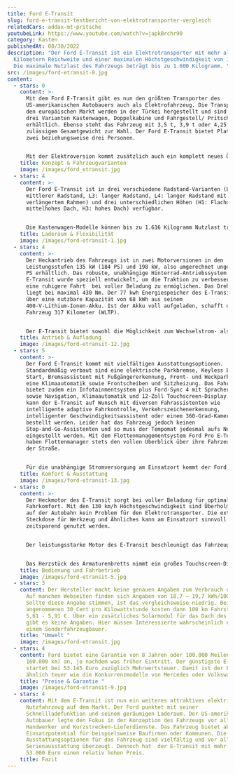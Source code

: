 ```yaml
---
title: Ford E-Transit
slug: ford-e-transit-testbericht-von-elektrotransporter-vergleich
relatedCars: addax-mt-pritsche
youtubeLink: https://www.youtube.com/watch?v=japkBrchr90
category: Kasten
publishedAt: 08/30/2022
description: "Der Ford E-Transit ist ein Elektrotransporter mit mehr als 300
  Kilometern Reichweite und einer maximalen Höchstgeschwindigkeit von 130 km/h.
  Die maximale Nutzlast des Fahrzeugs beträgt bis zu 1.600 Kilogramm. "
src: /images/ford-etransit-8.jpg
content:
  - stars: 0
    content: >-
      Mit dem Ford E-Transit gibt es nun den größten Transporter des
      US-amerikanischen Autobauers auch als Elektrofahrzeug. Die Transporter für
      den europäischen Markt werden in der Türkei hergestellt und sind in den
      drei Varianten Kastenwagen, Doppelkabine und Fahrgestell/ Pritschenwagen
      erhältlich. Ebenso steht das Fahrzeug mit 3,5 t, 3,9 t oder 4,25 t
      zulässigem Gesamtgewicht zur Wahl. Der Ford E-Transit bietet Platz für
      zwei beziehungsweise drei Personen. 


      Mit der Elektroversion kommt zusätzlich auch ein komplett neues Ökosystem mit dem Namen Ford Pro auf den Markt. Ford Pro widmet sich laut Hersteller der Bereitstellung von Produkten und Dienstleistungen für gewerbliche Kunden aller Größen, um Produktivität, Wachstum und Nachhaltigkeit zu steigern. Unter Ford Pro bietet der US-amerikanische Autobauer zusätzlich zu den Transportern einen One-Stop-Shop für Charging, Software, Finanzierung und Service an. Die Kunden können demnach Produkte und Dienstleistungen nach ihrem Bedarf kombinieren.
    title: Konzept & Fahrzeugvarianten
    image: /images/ford_etransit.jpg
  - stars: 4
    content: >-
      Der Ford E-Transit ist in drei verschiedene Radstand-Varianten (L2:
      mittlerer Radstand, L3: langer Radstand, L4: langer Radstand mit
      verlängertem Rahmen) und drei unterschiedlichen Höhen (H1: Flachdach, H2:
      mittelhohes Dach, H3: hohes Dach) verfügbar. 


      Die Kastenwagen-Modelle können bis zu 1.616 Kilogramm Nutzlast transportieren und die als Fahrgestelle ausgelieferten Versionen bieten mit 1.967 kg Zuladung genug Spielraum für einen individuellen Aufbau. Die Kastenwagen-Version des Fahrzeugs bietet mit einem Laderaumvolumen von minimal 9,5 bis zu maximal 15,1 Kubikmeter eine Menge Platz sowie vielfältige Einsatzmöglichkeiten. Ford bietet eine große Auswahl an möglichen Konfigurationen und so können Kundinnen und Kunden zwischen 25 Konfigurationen wählen. Neben Kastenwagen, Pritsche und Pritsche mit Plane bietet Ford serienmäßig jedoch keine große Auswahl an Aufbau-Versionen an. Für einen Sonderaufbau wie beispielsweise einen Kühlkoffer müssen Kundinnen und Kunden zu einem Sonderfahrzeugbauer. Der Ford E-Transit ist natürlich auch für den Anhängerbetrieb geeignet. Die Anhängelast bei der 3,5 Tonnen-Version liegt beispielsweise bei 750 Kilo.
    title: Laderaum & Flexibilität
    image: /images/ford-etransit-1.jpg
  - stars: 4
    content: >-
      Der Heckantrieb des Fahrzeugs ist in zwei Motorversionen in den
      Leistungsstufen 135 kW (184 PS) und 198 kW, also umgerechnet ungefähr 269
      PS erhältlich. Das robuste, unabhängige Hinterrad-Antriebssystem des
      E-Transit wurde speziell entwickelt, um die Traktion zu verbessern und
      eine ruhigere Fahrt  bei voller Beladung zu ermöglichen. Das Drehmoment
      liegt bei maximal 430 Nm. Der 77 kwh Energiespeicher des E-Transit verfügt
      über eine nutzbare Kapazität von 68 kWh aus seinem
      400-V-Lithium-Ionen-Akku. Ist der Akku voll aufgeladen, schafft das
      Fahrzeug 317 Kilometer (WLTP). 


      Der E-Transit bietet sowohl die Möglichkeit zum Wechselstrom- als auch zum Gleichstrom-Laden. Der Ford ist sowohl für klassische AC-Ladung an Typ2-Wallboxen gedacht als auch für eine Schnellladung per DC mit bis zu 115 kW. Mit der Schnellladefunktion lässt sich die Batterie innerhalb von 34 Minuten von 15 auf 80 Prozent Kapazität aufladen. Dies eignet sich gerade für die Mittagspause. Der Ladeanschluss des E-Transit befindet sich vorne unter dem Hersteller-Logo.
    title: Antrieb & Aufladung
    image: /images/ford-etransit-12.jpg
  - stars: 5
    content: >-
      Der Ford E-Transit kommt mit vielfältigen Ausstattungsoptionen.
      Standardmäßig verbaut sind eine elektrische Parkbremse, Keyless Entry und
      Start, Bremsassistent mit Fußgängererkennung, Front- und Heckparksensoren,
      eine Klimaautomatik sowie Frontscheiben und Sitzheizung. Das Fahrzeug
      bietet zudem ein Infotainmentsystem plus Ford-Sync 4 mit Spracherkennung
      sowie Navigation, Klimaautomatik und 12-Zoll Touchscreen-Display. Zudem
      kann der E-Transit auf Wunsch mit diversen Fahrassistenten wie
      intelligente adaptive Fahrkontrolle, Verkehrszeichenerkennung,
      intelligenter Geschwindigkeitsassistent oder einem 360-Grad-Kamerasystem
      bestellt werden. Leider hat das Fahrzeug jedoch keinen
      Stop-and-Go-Assistenten und so muss der Tempomat jedesmal aufs Neue
      eingestellt werden. Mit dem Flottenmanagementsystem Ford Pro E-Telematics
      haben Flottenmanager stets den vollen Überblick über ihre Fahrzeuge auf
      der Straße. 


      Für die unabhängige Stromversorgung am Einsatzort kommt der Ford E-Transit mit externer Steckdose. Diese liefert 2,4 kW Strom für Werkzeuge, elektronische Geräte und eliminiert so den Bedarf für einen Generator.
    title: Komfort & Ausstattung
    image: /images/ford-etransit-13.jpg
  - stars: 0
    content: >-
      Der Heckmotor des E-Transit sorgt bei voller Beladung für optimalen
      Fahrkomfort. Mit den 130 km/h Höchstgeschwindigkeit sind Überholmanöver
      auf der Autobahn kein Problem für den Elektrotransporter. Die externe
      Steckdose für Werkzeug und Ähnliches kann am Einsatzort sinnvoll  und
      zeitsparend genutzt werden.


      Der leistungsstarke Motor des E-Transit beschleunigt das Fahrzeug zuverlässig. Der schwere Akku an der Unterseite des Fahrzeugs sorgt für einen niedrigen Schwerpunkt und verhindert so Traktionsprobleme. Zur Rekuperation des Fahrzeugs lässt sich sagen, dass diese ordentlich zum Energiesparen genutzt werden kann, Fahrer und Fahrerinnen aber dennoch auch mit der Bremse arbeiten müssen. Vergisst man dies mal, erinnert einen das Fahrzeug über einen Warnton. Das Nutzen beider Pedale sei laut Ford auch eine bessere Fahrstrategie als das Ein-Pedal-Fahren. 


      Das Herzstück des Armaturenbretts nimmt ein großes Touchscreen-Display ein. Hier lassen sich alle Fahrzeugdaten überwachen und steuern. Der Fahrmodi-Schalter befindet sich knapp darunter. Ansonsten ist das Cockpit simpel und schlicht gehalten.
    title: Bedienung und Fahrbetrieb
    image: /images/ford-etransit-5.jpg
  - stars: 3
    content: Der Hersteller macht keine genauen Angaben zum Verbrauch des E-Transit.
      Auf manchen Webseiten finden sich Angaben von 18,7 – 19,7 kWh/100 km WLTP.
      Sollte diese Angabe stimmen, ist das vergleichsweise niedrig. Bei
      angenommenen 30 Cent pro Kilowattstunde kosten dann 100 km Fahrstrecke
      5,61 - 5,91 €. Über ein zusätzliches Solarmodul für das Dach des Fahrzeugs
      gibt es keine Angaben. Hier müssen Interessierte wahrscheinlich ebenso zu
      einem Sonderfahrzeugbauer.
    title: "Umwelt "
    image: /images/ford-etransit.jpg
  - stars: 4
    content: Ford bietet eine Garantie von 8 Jahren oder 100.000 Meilen (knapp
      160.000 km) an, je nachdem was früher Eintritt. Der günstigste E-Transit
      startet bei 53.145 Euro zuzüglich Mehrwertsteuer. Damit ist der Ford
      ähnlich teuer wie die Konkurrenzmodelle von Mercedes oder Volkswagen.
    title: "Preise & Garantie "
    image: /images/ford-etransit-9.jpg
  - stars: 4
    content: Mit dem E-Transit ist nun ein weiteres attraktives elektrisches
      Nutzfahrzeug auf dem Markt. Der Ford punktet mit seiner
      Schnellladefunktion und seinem geräumigen Laderaum. Der US-amerikanische
      Autobauer legte den Fokus in der Konzeption des Fahrzeugs vor allem auf
      Handwerker und Kurzstrecken-Lieferdienste. Das Fahrzeug bietet aber auch
      Einsatzpotential für beispielsweise Baufirmen oder Kommunen. Die
      Ausstattungsoptionen für das Fahrzeug sind vielfältig und vor allem die
      Serienausstattung überzeugt. Dennoch hat  der E-Transit mit mehr als
      53.000 Euro einen relativ hohen Preis.
    title: Fazit
---
```

